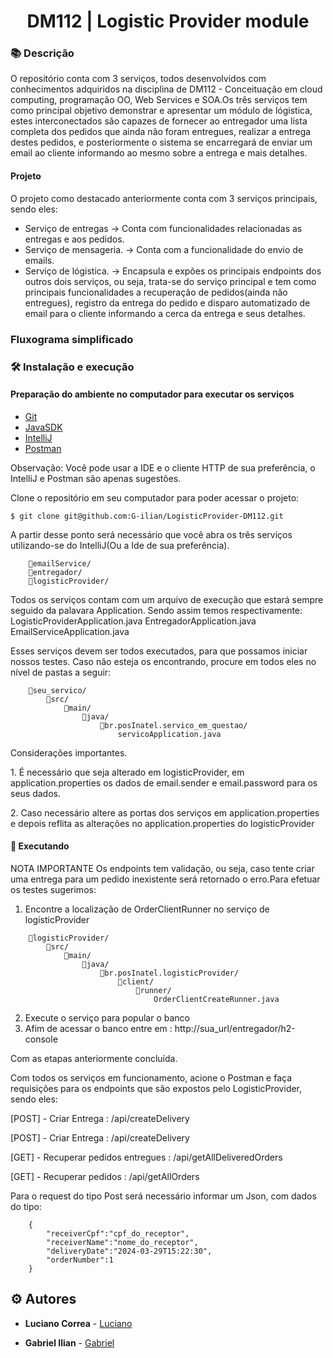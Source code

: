 <h1 align="center">DM112 | Logistic Provider module</h1>

### :books: Descrição
<p>O repositório conta com 3 serviços, todos desenvolvidos com conhecimentos adquiridos na disciplina de DM112 - Conceituação em cloud computing, programação OO, Web Services e SOA.Os três serviços tem como principal objetivo demonstrar e apresentar um módulo de lógistica, estes interconectados são capazes de fornecer ao entregador uma lista completa dos pedidos que ainda não foram entregues, realizar a entrega destes pedidos, e posteriormente o sistema se encarregará de enviar um email ao cliente informando ao mesmo sobre a entrega e mais detalhes. </p>

#### Projeto
O projeto como destacado anteriormente conta com 3 serviços principais, sendo eles:
- Serviço de entregas -> Conta com funcionalidades relacionadas as entregas e aos pedidos.
- Serviço de mensageria. -> Conta com a funcionalidade do envio de emails.
- Serviço de lógistica. -> Encapsula e expões os principais endpoints dos outros dois serviços, ou seja, trata-se do serviço principal e tem como principais funcionalidades a recuperação de pedidos(ainda não entregues), registro da entrega do pedido e disparo automatizado de email para o cliente informando a cerca da entrega e seus detalhes.

### Fluxograma simplificado

### :hammer_and_wrench: Instalação e execução
#### Preparação do ambiente no computador para executar os serviços
- [Git](https://git-scm.com/)
- [JavaSDK](https://www.oracle.com/java/technologies/downloads/)
- [IntelliJ](https://www.jetbrains.com/pt-br/idea/download/)
- [Postman](https://www.postman.com/downloads/)

Observação: Você pode usar a IDE e o cliente HTTP de sua preferência, o IntelliJ e Postman são apenas sugestões.

Clone o repositório em seu computador para poder acessar o projeto:
```
$ git clone git@github.com:G-ilian/LogisticProvider-DM112.git
```

A partir desse ponto será necessário que você abra os três serviços utilizando-se do IntelliJ(Ou a Ide de sua preferência).
```
    📂emailService/
    📂entregador/
    📂logisticProvider/
```  
Todos os serviços contam com um arquivo de execução que estará sempre seguido da palavara Application. Sendo assim temos respectivamente:
LogisticProviderApplication.java
EntregadorApplication.java
EmailServiceApplication.java

Esses serviços devem ser todos executados, para que possamos iniciar nossos testes. Caso não esteja os encontrando, procure em todos eles no nível de pastas a seguir:
```
    📂seu_servico/
        📂src/
            📂main/
                📂java/
                    📂br.posInatel.servico_em_questao/
                        servicoApplication.java
```

Considerações importantes.
<p> 1. É necessário que seja alterado em logisticProvider, em application.properties os dados de email.sender e email.password para os seus dados. </p>
<p>2. Caso necessário altere as portas dos serviços em application.properties e depois reflita as alterações no application.properties do logisticProvider</p>

#### 🚀 Executando
NOTA IMPORTANTE
Os endpoints tem validação, ou seja, caso tente criar uma entrega para um pedido inexistente será retornado o erro.Para efetuar os testes sugerimos:
1. Encontre a localização de OrderClientRunner no serviço de logisticProvider
```
    📂logisticProvider/
        📂src/
            📂main/
                📂java/
                    📂br.posInatel.logisticProvider/
                        📂client/
                            📂runner/
                                OrderClientCreateRunner.java
```
2. Execute o serviço para popular o banco
3. Afim de acessar o banco entre em : http://sua_url/entregador/h2-console

Com as etapas anteriormente concluída.

<p>Com todos os serviços em funcionamento, acione o Postman e faça requisições para os endpoints que são expostos pelo LogisticProvider, sendo eles: </p>

<p> [POST] - Criar Entrega : /api/createDelivery </p>
<p> [POST] - Criar Entrega : /api/createDelivery </p>
<p> [GET] - Recuperar pedidos entregues : /api/getAllDeliveredOrders </p>
<p> [GET] - Recuperar pedidos : /api/getAllOrders </p>

Para o request do tipo Post será necessário informar um Json, com dados do tipo:
```
    {
        "receiverCpf":"cpf_do_receptor",
        "receiverName":"nome_do_receptor",
        "deliveryDate":"2024-03-29T15:22:30",
        "orderNumber":1
    }
```




## :gear: Autores

* **Luciano Correa** - [Luciano](https://github.com/LuciMito)

* **Gabriel Ilian** - [Gabriel](https://github.com/G-ilian) 